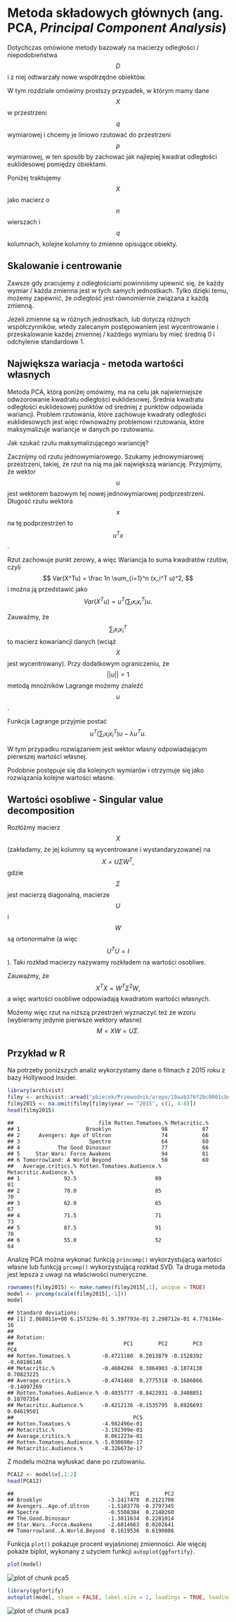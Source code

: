 # Metoda składowych głównych (ang. PCA, *Principal Component Analysis*)

Dotychczas omówione metody bazowały na macierzy odległości / niepodobieństwa $$D$$ i z niej odtwarzały nowe współrzędne obiektów. 

W tym rozdziale omówimy prostszy przypadek, w którym mamy dane $$X$$ w przestrzeni $$q$$ wymiarowej i chcemy je liniowo rzutować do przestrzeni $$p$$ wymiarowej, w ten sposób by zachować jak najlepiej kwadrat odległości euklidesowej pomiędzy obiektami.

Poniżej traktujemy $$X$$ jako macierz o $$n$$ wierszach i $$q$$ kolumnach, kolejne kolumny to zmienne opisujące obiekty.

## Skalowanie i centrowanie

Zawsze gdy pracujemy z odległościami powinniśmy upewnić się, że każdy wymiar / każda zmienna jest w tych samych jednostkach. Tylko dzięki temu, możemy zapewnić, że odległość jest równomiernie związana z każdą zmienną.

Jeżeli zmienne są w różnych jednostkach, lub dotyczą różnych współczynników, wtedy zalecanym postępowaniem jest wycentrowanie i przeskalowanie każdej zmiennej / każdego wymiaru by mieć średnią 0 i odchylenie standardowe 1.


## Największa wariacja - metoda wartości własnych

Metoda PCA, którą poniżej omówimy, ma na celu jak najwierniejsze odwzorowanie kwadratu odległości euklidesowej.
Średnia kwadratu odległości euklidesowej punktów od średniej z punktów odpowiada wariancji. Problem rzutowania, które zachowuje kwadraty odległości euklidesowych jest więc równoważny problemowi rzutowania, które maksymalizuje wariancje w danych po rzutowaniu.

Jak szukać rzutu maksymalizującego wariancję? 


Zacznijmy od rzutu jednowymiarowego. Szukamy jednowymiarowej przestrzeni, takiej, że rzut na nią ma jak największą wariancję.
Przyjmijmy, że wektor $$u$$ jest wektorem bazowym tej nowej jednowymiarowej podprzestrzeni. Długość rzutu wektora $$x$$ na tę podprzestrzeń to $$u^Tx$$. 

Rzut zachowuje punkt zerowy, a więc Wariancja to suma kwadratów rzutów, czyli
$$
Var(X^Tu) = \frac 1n  \sum_{i=1}^n (x_i^T u)^2,
$$
i można ją przedstawić jako 
$$
Var(X^Tu) = u^T\left(\sum_i x_i x_i^T\right)u.
$$

Zauważmy, że $$\sum_i x_i x_i^T$$ to macierz kowariancji danych (wciąż $$X$$jest wycentrowany). Przy dodatkowym ograniczeniu, że $$||u||=1$$ metodą mnożników Lagrange możemy znaleźć $$u$$.

Funkcja Lagrange przyjmie postać
$$
u^T\left(\sum_i x_i x_i^T\right)u - \lambda u^Tu.
$$

W tym przypadku rozwiązaniem jest wektor własny odpowiadającym pierwszej wartości własnej.

Podobnie postępuje się dla kolejnych wymiarów i otrzymuje się jako rozwiązania kolejne wartości własne.

## Wartości osobliwe - Singular value decomposition

Rozłóżmy macierz $$X$$ (zakładamy, że jej kolumny są wycentrowane i wystandaryzowane) na
$$
X = U \Sigma W^T,
$$
gdzie $$\Sigma$$ jest macierzą diagonalną, macierze $$U$$ i $$W$$ są ortonormalne (a więc $$U^TU = I$$). Taki rozkład macierzy nazywamy rozkładem na wartości osobliwe.

Zauważmy, że
$$
X^T X = W^T \Sigma^2 W,
$$
a więc wartości osobliwe odpowiadają kwadratom wartości własnych.

Możemy więc rzut na niższą przestrzeń wyznaczyć też ze wzoru (wybieramy jedynie pierwsze wektory własne)
$$
M = XW = U \Sigma.
$$



## Przykład w R

Na potrzeby poniższych analiz wykorzystamy dane o filmach z 2015 roku z bazy Hollywood Insider.


```r
library(archivist)
filmy <- archivist::aread("pbiecek/Przewodnik/arepo/10aab376f2bc0001cbd1db1802e9fb53")
filmy2015 <- na.omit(filmy[filmy$year == "2015", c(1, 4:8)])
head(filmy2015)
```

```
##                           film Rotten.Tomatoes.% Metacritic.%
## 1                     Brooklyn                98           87
## 2      Avengers: Age of Ultron                74           66
## 3                      Spectre                64           60
## 4            The Good Dinosaur                77           66
## 5     Star Wars: Force Awakens                94           81
## 6 Tomorrowland: A World Beyond                50           60
##   Average.critics.% Rotten.Tomatoes.Audience.% Metacritic.Audience.%
## 1              92.5                         89                    81
## 2              70.0                         85                    70
## 3              62.0                         65                    67
## 4              71.5                         71                    73
## 5              87.5                         91                    70
## 6              55.0                         52                    64
```

Analizę PCA można wykonać funkcją `princomp()` wykorzystującą wartości własne lub funkcją `prcomp()` wykorzystującą rozkład SVD. Ta druga metoda jest lepsza z uwagi na właściwości numeryczne.


```r
rownames(filmy2015) <- make.names(filmy2015[,1], unique = TRUE)
model <- prcomp(scale(filmy2015[,-1]))
model
```

```
## Standard deviations:
## [1] 2.068011e+00 6.157329e-01 5.397793e-01 2.298712e-01 4.776194e-16
## 
## Rotation:
##                                   PC1        PC2        PC3         PC4
## Rotten.Tomatoes.%          -0.4721180  0.2013879 -0.1528392 -0.68186146
## Metacritic.%               -0.4604284  0.3864903 -0.1874138  0.70823225
## Average.critics.%          -0.4741460  0.2775318 -0.1686866 -0.14097269
## Rotten.Tomatoes.Audience.% -0.4035777 -0.8422931 -0.3408851  0.10707354
## Metacritic.Audience.%      -0.4212136 -0.1535795  0.8926693  0.04619501
##                                      PC5
## Rotten.Tomatoes.%          -4.982496e-01
## Metacritic.%               -3.192399e-01
## Average.critics.%           8.061223e-01
## Rotten.Tomatoes.Audience.% -5.030698e-17
## Metacritic.Audience.%      -8.326673e-17
```

Z modelu można wyłuskać dane po rzutowaniu.


```r
PCA12 <- model$x[,1:2]
head(PCA12)
```

```
##                                     PC1        PC2
## Brooklyn                     -3.2417470  0.2121708
## Avengers..Age.of.Ultron      -1.5103770 -0.3797345
## Spectre                      -0.5508384  0.2148260
## The.Good.Dinosaur            -1.3811634  0.2281014
## Star.Wars..Force.Awakens     -2.6814663  0.0202641
## Tomorrowland..A.World.Beyond  0.1619536  0.6190086
```

Funkcja `plot()` pokazuje procent wyjaśnionej zmienności. Ale więcej pokaże biplot, wykonany z użyciem funkcji `autoplot{ggfortify}`.


```r
plot(model)
```

![plot of chunk pca5](figure/pca5-1.svg)


```r
library(ggfortify)
autoplot(model, shape = FALSE, label.size = 2, loadings = TRUE, loadings.label = TRUE, loadings.label.size = 5) + theme_bw()
```

![plot of chunk pca3](figure/pca3-1.svg)


